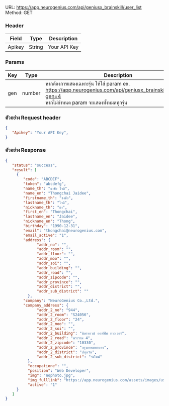 URL: https://app.neurogenius.com/api/geniusx_brainskill/user_list <br>
Method: GET <br>

### Header
| Field         | Type          | Description  |
| ------------- |---------------| -------------|
| Apikey        | String        | Your API Key |

### Params
| Key           | Type          | Description  |
| ------------- |---------------| -------------|
| gen           | number        | หากต้องการแสดงเฉพาะรุ่น ให้ใส่ param ex. https://app.neurogenius.com/api/geniusx_brainskill/user_list?gen=4 <br>หากไม่กำหนด param จะแสดงทั้งหมดทุกรุ่น |


### ตัวอย่าง Request header
```json
{
   "Apikey": "Your API Key",
}
```


### ตัวอย่าง Response
```json
{
   "status": "success",
   "result": [
     {
        "code": "ABCDEF",
        "token": "abcdefg",
        "name_th": "ธงชัย ใจดี",
        "name_en": "Thongchai Jaidee",
        "firstname_th": "ธงชัย",
        "lastname_th": "ใจดี",
        "nickname_th": "ธง",
        "first_en": "Thongchai",
        "lastname_en": "Jaidee",
        "nickname_en": "Thong",
        "birthday": "1990-12-31",
        "email": "thongchai@neurogenius.com",
        "email_active": "1",
        "address": {
              "addr_no": "",
              "addr_room": "",
              "addr_floor": "",
              "addr_moo": "",
              "addr_soi": "",
              "addr_building": "",
              "addr_road": "",
              "addr_zipcode": "",
              "addr_province": "",
              "addr_district": "",
              "addr_sub_district": ""
          },
        "company": "NeuroGenius Co.,Ltd.",
        "company_address": {
              "addr_2_no": "944",
              "addr_2_room": "S24056",
              "addr_2_floor": "24",
              "addr_2_moo": "",
              "addr_2_soi": "",
              "addr_2_building": "มิตรทาวน์ ออฟฟิศ ทาวเวอร์",
              "addr_2_road": "พระราม 4",
              "addr_2_zipcode": "10330",
              "addr_2_province": "กรุงเทพมหานคร",
              "addr_2_district": "ปทุมวัน",
              "addr_2_sub_district": "วังใหม่"
          },
          "occupatione": "",
          "position": "Web Developer",
          "img": "nophoto.jpg",
          "img_fulllink": "https://app.neurogenius.com/assets/images/users/nophoto.jpg",
          "active": "1"
     }
   ]
}
```
